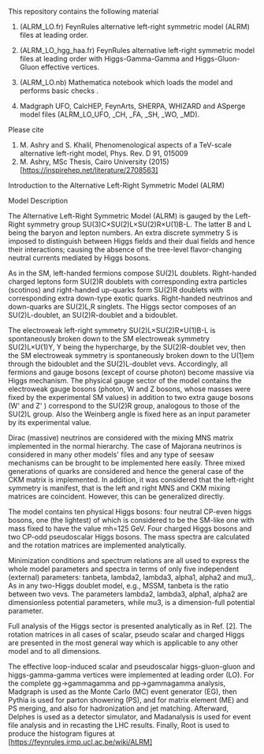 This repository contains the following material

1. (ALRM_LO.fr) FeynRules alternative left-right symmetric model (ALRM) files at leading order.

2. (ALRM_LO_hgg_haa.fr) FeynRules alternative left-right symmetric model files at leading order with Higgs-Gamma-Gamma and Higgs-Gluon-Gluon effective vertices.

3. (ALRM_LO.nb) Mathematica notebook which loads the model and performs basic checks .

4. Madgraph UFO, CalcHEP, FeynArts, SHERPA, WHIZARD and ASperge model files (ALRM_LO_UFO, _CH, _FA, _SH, _WO, _MD).

Please cite
1. M. Ashry and S. Khalil, Phenomenological aspects of a TeV-scale alternative left-right model, Phys. Rev. D 91, 015009
2. M. Ashry, MSc Thesis, Cairo University (2015) [https://inspirehep.net/literature/2708563]

Introduction to the Alternative Left-Right Symmetric Model (ALRM)

Model Description

The Alternative Left-Right Symmetric Model (ALRM) is gauged by the Left-Right symmetry group SU(3)C×SU(2)L×SU(2)R×U(1)B-L. The latter B and L being the baryon and lepton numbers. An extra discrete symmetry S is imposed to distinguish between Higgs fields and their dual fields and hence their interactions; causing the absence of the tree-level flavor-changing neutral currents mediated by Higgs bosons.

As in the SM, left-handed fermions compose SU(2)L doublets. Right-handed charged leptons form SU(2)R doublets with corresponding extra particles (scotinos) and right-handed up-quarks form SU(2)R doublets with corresponding extra down-type exotic quarks. Right-handed neutrinos and down-quarks are SU(2)L,R singlets. The Higgs sector composes of an SU(2)L-doublet, an SU(2)R-doublet and a bidoublet.

The electroweak left-right symmetry SU(2)L×SU(2)R×U(1)B-L is spontaneously broken down to the SM electroweak symmetry SU(2)L×U(1)Y, Y being the hypercharge, by the SU(2)R-doublet vev, then the SM electroweak symmetry is spontaneously broken down to the U(1)em through the bidoublet and the SU(2)L-doublet vevs. Accordingly, all fermions and gauge bosons (except of course photon) become massive via Higgs mechanism. The physical gauge sector of the model contains the electroweak gauge bosons (photon, W and Z bosons, whose masses were fixed by the experimental SM values) in addition to two extra gauge bosons (W' and Z' ) correspond to the SU(2)R group, analogous to those of the SU(2)L group. Also the Weinberg angle is fixed here as an input parameter by its experimental value.

Dirac (massive) neutrinos are considered with the mixing MNS matrix implemented in the normal hierarchy. The case of Majorana neutrinos is considered in many other models' files and any type of seesaw mechanisms can be brought to be implemented here easily. Three mixed generations of quarks are considered and hence the general case of the CKM matrix is implemented. In addition, it was considered that the left-right symmetry is manifest, that is the left and right MNS and CKM mixing matrices are coincident. However, this can be generalized directly.

The model contains ten physical Higgs bosons: four neutral CP-even higgs bosons, one (the lightest) of which is considered to be the SM-like one with mass fixed to have the value mh=125 GeV. Four charged Higgs bosons and two CP-odd pseudoscalar Higgs bosons. The mass spectra are calculated and the rotation matrices are implemented analytically.

Minimization conditions and spectrum relations are all used to express the whole model parameters and spectra in terms of only five independent (external) parameters: tanbeta, lambda2, lambda3, alpha1, alpha2 and mu3,. As in any two-Higgs doublet model, e.g., MSSM, tanbeta is the ratio between two vevs. The parameters lambda2, lambda3, alpha1, alpha2 are dimensionless potential parameters, while mu3, is a dimension-full potential parameter.

Full analysis of the Higgs sector is presented analytically as in Ref. [2]. The rotation matrices in all cases of scalar, pseudo scalar and charged Higgs are presented in the most general way which is applicable to any other model and to all dimensions.

The effective loop-induced scalar and pseudoscalar higgs-gluon-gluon and higgs-gamma-gamma vertices were implemented at leading order (LO). For the complete gg->gammagamma and pp->gammagamma analysis, Madgraph is used as the Monte Carlo (MC) event generator (EG), then Pythia is used for parton showering (PS), and for matrix element (ME) and PS merging, and also for hadronization and jet matching. Afterward, Delphes is used as a detector simulator, and Madanalysis is used for event file analysis and in recasting the LHC results. Finally, Root is used to produce the histogram figures at [https://feynrules.irmp.ucl.ac.be/wiki/ALRM]
